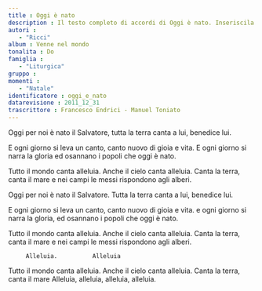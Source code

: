 ```yaml
--- 
title : Oggi è nato
description : Il testo completo di accordi di Oggi è nato. Inseriscila nel tuo canzoniere!
autori : 
   - "Ricci"
album : Venne nel mondo
tonalita : Do
famiglia : 
   - "Liturgica"
gruppo : 
momenti : 
   - "Natale"
identificatore : oggi_e_nato
datarevisione : 2011_12_31
trascrittore : Francesco Endrici - Manuel Toniato
--- 
```




Oggi per noi è nato il Salvatore, 
tutta la terra canta a lui, benedice lui.


 E ogni giorno si leva un canto, 
 canto nuovo di gioia e vita.
 E ogni giorno si narra la gloria 
ed osannano i popoli che oggi è nato.


Tutto il mondo canta  alleluia.
Anche il cielo canta alleluia.
 Canta la terra, canta il mare
e nei campi le messi rispondono agli alberi. 


Oggi per noi è nato il Salvatore.
Tutta la terra canta a lui, benedice lui.


E ogni giorno si leva un canto,
canto nuovo di gioia e vita.
e ogni giorno si narra la gloria,
ed osannano i popoli che oggi è nato.


Tutto il mondo canta alleluia.
Anche il cielo canta alleluia.
Canta la terra, canta il mare
e nei campi le messi rispondono agli alberi. 


         Alleluia.          Alleluia


Tutto il mondo canta  alleluia.
Anche il cielo canta alleluia.
 Canta la terra, canta il mare
Alleluia, alleluia, alleluia, alleluia.  


